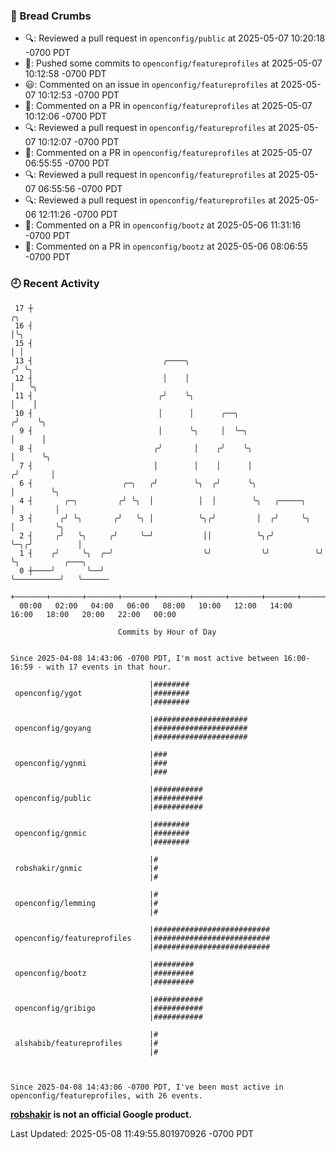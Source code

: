 ### 🍞 Bread Crumbs

 * 🔍: Reviewed a pull request in  `openconfig/public` at 2025-05-07 10:20:18 -0700 PDT
 * 🚢: Pushed some commits to `openconfig/featureprofiles` at 2025-05-07 10:12:58 -0700 PDT
 * 😃: Commented on an issue in `openconfig/featureprofiles` at 2025-05-07 10:12:53 -0700 PDT
 * 💬: Commented on a PR in  `openconfig/featureprofiles` at 2025-05-07 10:12:06 -0700 PDT
 * 🔍: Reviewed a pull request in  `openconfig/featureprofiles` at 2025-05-07 10:12:07 -0700 PDT
 * 💬: Commented on a PR in  `openconfig/featureprofiles` at 2025-05-07 06:55:55 -0700 PDT
 * 🔍: Reviewed a pull request in  `openconfig/featureprofiles` at 2025-05-07 06:55:56 -0700 PDT
 * 🔍: Reviewed a pull request in  `openconfig/featureprofiles` at 2025-05-06 12:11:26 -0700 PDT
 * 💬: Commented on a PR in  `openconfig/bootz` at 2025-05-06 11:31:16 -0700 PDT
 * 💬: Commented on a PR in  `openconfig/bootz` at 2025-05-06 08:06:55 -0700 PDT

### 🕘 Recent Activity
```
 17 ┼                                                                    ╭╮
 16 ┤                                                                    │╰╮
 15 ┤                                                                    │ │
 13 ┤                             ╭────╮                                ╭╯ ╰╮
 12 ┤                             │    │                                │   ╰╮
 11 ┤                            ╭╯    ╰╮                               │    │
 10 ┤                            │      │      ╭──╮                    ╭╯    ╰╮
  9 ┤                            │      ╰╮     │  ╰─╮                  │      │
  8 ┤                           ╭╯       │    ╭╯    ╰╮                 │      ╰╮
  7 ┤                           │        │    │      │                ╭╯       │
  6 ┤                    ╭─╮   ╭╯        ╰╮  ╭╯      ╰╮               │        ╰╮
  4 ┤       ╭─╮         ╭╯ ╰╮  │          │  │        ╰╮   ╭─────╮    │         │
  3 ┤      ╭╯ ╰╮       ╭╯   ╰╮ │          ╰╮╭╯         │  ╭╯     ╰╮   │         ╰╮
  2 ┤     ╭╯   ╰╮     ╭╯     ╰─╯           ││          ╰╮╭╯       ╰─╮╭╯          │
  1 ┤    ╭╯     ╰╮  ╭─╯                    ╰╯           ╰╯          ╰╯           ╰╮          ╭───╮
  0 ┼────╯       ╰──╯                                                             ╰──────────╯   ╰──────
    +───────+───────+───────+───────+───────+───────+───────+───────+───────+───────+───────+───────+────
  00:00   02:00   04:00   06:00   08:00   10:00   12:00   14:00   16:00   18:00   20:00   22:00   00:00   

						Commits by Hour of Day


Since 2025-04-08 14:43:06 -0700 PDT, I'm most active between 16:00-16:59 - with 17 events in that hour.

```



```
                               |########
 openconfig/ygot               |########
                               |########

                               |#####################
 openconfig/goyang             |#####################
                               |#####################

                               |###
 openconfig/ygnmi              |###
                               |###

                               |###########
 openconfig/public             |###########
                               |###########

                               |########
 openconfig/gnmic              |########
                               |########

                               |#
 robshakir/gnmic               |#
                               |#

                               |#
 openconfig/lemming            |#
                               |#

                               |##########################
 openconfig/featureprofiles    |##########################
                               |##########################

                               |#########
 openconfig/bootz              |#########
                               |#########

                               |###########
 openconfig/gribigo            |###########
                               |###########

                               |#
 alshabib/featureprofiles      |#
                               |#



Since 2025-04-08 14:43:06 -0700 PDT, I've been most active in openconfig/featureprofiles, with 26 events.

```
**[robshakir](mailto:robjs@google.com) is not an official Google product.**  


Last Updated: 2025-05-08 11:49:55.801970926 -0700 PDT
